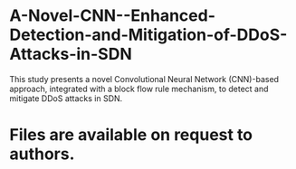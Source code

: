 # A-Novel-CNN--Enhanced-Detection-and-Mitigation-of-DDoS-Attacks-in-SDN
This study presents a novel Convolutional Neural Network (CNN)-based approach, integrated with a block flow rule mechanism, to detect and mitigate DDoS attacks in SDN.


# Files are available on request to authors.
